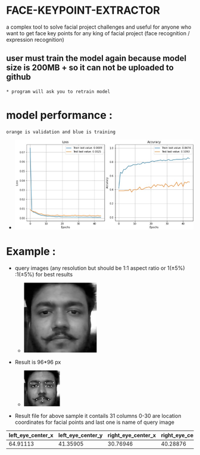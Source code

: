 # FACE-KEYPOINT-EXTRACTOR
a complex tool to solve facial project challenges and useful for anyone who want to get face key points for any king of facial project (face recognition / expression recognition)

## user must train the model again because model size is 200MB + so it can not be uploaded to github
	* program will ask you to retrain model 

# model performance :
	orange is validation and blue is training
 - ![alt text](
https://github.com/HARSHEREX/FACE-KEYPOINT-EXTRACTOR/blob/main/Resource/model/performance%20graph.jpg?raw=true)

# Example :
 -  query images (any resolution but should be 1:1 aspect ratio or 1(±5%) :1(±5%)  for best results

	 - ![alt text](https://github.com/HARSHEREX/FACE-KEYPOINT-EXTRACTOR/blob/main/Resource/sample%20query%20and%20results/harshit.01.20.jpg?raw=true)
- Result is 96*96 px

	 -  ![alt text](https://github.com/HARSHEREX/FACE-KEYPOINT-EXTRACTOR/blob/main/Resource/sample%20query%20and%20results/harshit.01.20.jpg_result_.jpg?raw=true)
	
*	Result file for above sample  it contails 31 columns 0-30 are location coordinates for facial points and last one is name of query image

| left\_eye\_center\_x | left\_eye\_center\_y | right\_eye\_center\_x | right\_eye\_center\_y | left\_eye\_inner\_corner\_x | left\_eye\_inner\_corner\_y | left\_eye\_outer\_corner\_x | left\_eye\_outer\_corner\_y | right\_eye\_inner\_corner\_x | right\_eye\_inner\_corner\_y | right\_eye\_outer\_corner\_x | right\_eye\_outer\_corner\_y | left\_eyebrow\_inner\_end\_x | left\_eyebrow\_inner\_end\_y | left\_eyebrow\_outer\_end\_x | left\_eyebrow\_outer\_end\_y | right\_eyebrow\_inner\_end\_x | right\_eyebrow\_inner\_end\_y | right\_eyebrow\_outer\_end\_x | right\_eyebrow\_outer\_end\_y | nose\_tip\_x | nose\_tip\_y | mouth\_left\_corner\_x | mouth\_left\_corner\_y | mouth\_right\_corner\_x | mouth\_right\_corner\_y | mouth\_center\_top\_lip\_x | mouth\_center\_top\_lip\_y | mouth\_center\_bottom\_lip\_x | mouth\_center\_bottom\_lip\_y | name              |
| -------------------- | -------------------- | --------------------- | --------------------- | --------------------------- | --------------------------- | --------------------------- | --------------------------- | ---------------------------- | ---------------------------- | ---------------------------- | ---------------------------- | ---------------------------- | ---------------------------- | ---------------------------- | ---------------------------- | ----------------------------- | ----------------------------- | ----------------------------- | ----------------------------- | ------------ | ------------ | ---------------------- | ---------------------- | ----------------------- | ----------------------- | -------------------------- | -------------------------- | ----------------------------- | ----------------------------- | ----------------- |
| 64.91113             | 41.35905             | 30.76946              | 40.28876              | 57.41777                    | 41.31385                    | 72.86856                    | 41.40854                    | 37.13642                     | 41.83436                     | 22.97009                     | 41.56949                     | 55.70026                     | 31.73107                     | 77.89137                     | 31.97036                     | 39.8092                       | 32.39046                      | 17.29502                      | 32.93769                      | 47.00873     | 56.88908     | 64.62939               | 76.58209               | 32.50082                | 76.53281                | 48.07755                   | 75.42761                   | 48.57299                      | 82.41991                      | harshit.01.20.jpg |
